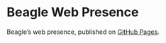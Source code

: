 # Beagle Web Presence

Beagle’s web presence, published on [GitHub Pages](https://m1cm1c.github.io/Beagle/branches/merged).